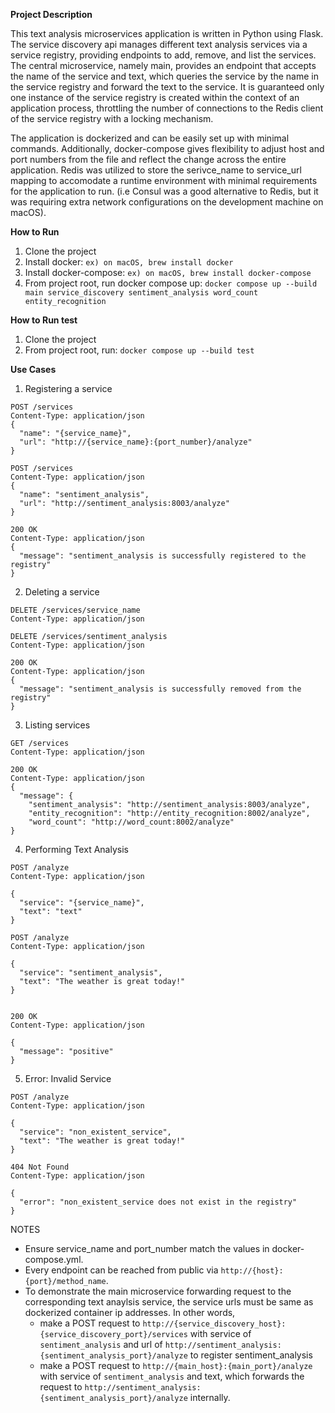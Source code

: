 **Project Description**

This text analysis microservices application is written in Python using Flask. The service discovery api manages
different text analysis services via a service registry, providing endpoints to add, remove, and list the services.
The central microservice, namely main, provides an endpoint that accepts the name of the service and text, which 
queries the service by the name in the service registry and forward the text to the service. It is guaranteed only one instance 
of the service registry is created within the context of an application process, throttling the number of connections 
to the Redis client of the service registry with a locking mechanism.

The application is dockerized and can be easily set up with minimal commands. Additionally, docker-compose gives
flexibility to adjust host and port numbers from the file and reflect the change across the entire application. 
Redis was utilized to store the serivce_name to service_url mapping to accomodate a runtime environment with minimal
requirements for the application to run. (i.e Consul was a good alternative to Redis, but it was requiring extra network
configurations on the development machine on macOS). 


**How to Run**
1. Clone the project
2. Install docker:
```ex) on macOS, brew install docker```
3. Install docker-compose:
```ex) on macOS, brew install docker-compose```
4. From project root, run docker compose up:
```docker compose up --build main service_discovery sentiment_analysis word_count entity_recognition```

**How to Run test**
1. Clone the project
2. From project root, run: ```docker compose up --build test```


**Use Cases**
1. Registering a service
```HTTP
POST /services
Content-Type: application/json
{
  "name": "{service_name}",
  "url": "http://{service_name}:{port_number}/analyze"
}
```
```HTTP
POST /services
Content-Type: application/json
{
  "name": "sentiment_analysis",
  "url": "http://sentiment_analysis:8003/analyze"
}

200 OK
Content-Type: application/json
{
  "message": "sentiment_analysis is successfully registered to the registry"
}
```

2. Deleting a service
```HTTP
DELETE /services/service_name
Content-Type: application/json
```

```HTTP
DELETE /services/sentiment_analysis
Content-Type: application/json

200 OK
Content-Type: application/json
{
  "message": "sentiment_analysis is successfully removed from the registry"
}
```

3. Listing services
```HTTP
GET /services
Content-Type: application/json

200 OK
Content-Type: application/json
{
  "message": {
    "sentiment_analysis": "http://sentiment_analysis:8003/analyze",
    "entity_recognition": "http://entity_recognition:8002/analyze",
    "word_count": "http://word_count:8002/analyze"
}
```

4. Performing Text Analysis
```HTTP
POST /analyze
Content-Type: application/json

{
  "service": "{service_name}",
  "text": "text"
}
```

```HTTP
POST /analyze
Content-Type: application/json

{
  "service": "sentiment_analysis",
  "text": "The weather is great today!"
}


200 OK
Content-Type: application/json

{
  "message": "positive"
}
```

5. Error: Invalid Service
```HTTP
POST /analyze
Content-Type: application/json

{
  "service": "non_existent_service",
  "text": "The weather is great today!"
}
```

```HTTP
404 Not Found
Content-Type: application/json

{
  "error": "non_existent_service does not exist in the registry"
}
```

NOTES 
  - Ensure service_name and port_number match the values in docker-compose.yml.
  - Every endpoint can be reached from public via `http://{host}:{port}/method_name`.
  - To demonstrate the main microservice forwarding request to the corresponding text anaylsis service,
    the service urls must be same as dockerized container ip addresses. In other words, 
    - make a POST request 
      to `http://{service_discovery_host}:{service_discovery_port}/services` with service of `sentiment_analysis` and 
      url of `http://sentiment_analysis:{sentiment_analysis_port}/analyze` to register sentiment_analysis
    - make a POST request to `http://{main_host}:{main_port}/analyze` with service of `sentiment_analysis` and text, which
      forwards the request to `http://sentiment_analysis:{sentiment_analysis_port}/analyze` internally.
